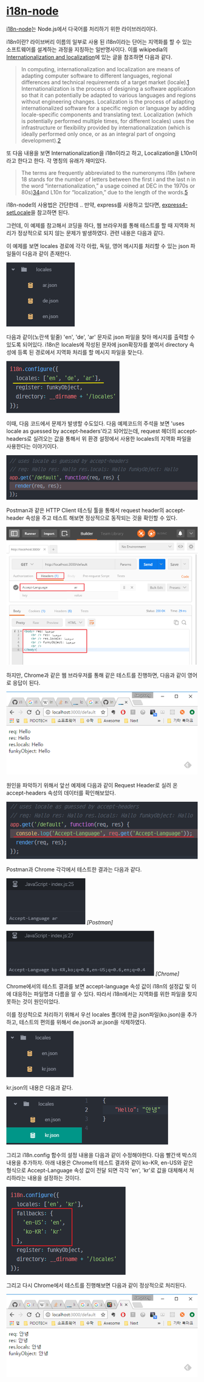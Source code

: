 # [i18n-node](https://github.com/mashpie/i18n-node)

[i18n-node](https://github.com/mashpie/i18n-node)는 Node.js에서 다국어를 처리하기 위한 라이브러리이다.

i18n이란?
라이브버리 이름의 일부로 사용 된 i18n이라는 단어는 지역화를 할 수 있는 소프트웨어를 설계하는 과정을 지칭하는 일반명사이다. 이를 wikipedia의 [Internationalization and localization](https://en.wikipedia.org/wiki/Internationalization_and_localization)에 있는 글을 참조하면 다음과 같다.

>In computing, internationalization and localization are means of adapting computer software to different languages, regional differences and technical requirements of a target market (locale).[1](https://en.wikipedia.org/wiki/Internationalization_and_localization#cite_note-SFW-1) Internationalization is the process of designing a software application so that it can potentially be adapted to various languages and regions without engineering changes. Localization is the process of adapting internationalized software for a specific region or language by adding locale-specific components and translating text. Localization (which is potentially performed multiple times, for different locales) uses the infrastructure or flexibility provided by internationalization (which is ideally performed only once, or as an integral part of ongoing development).[2](https://en.wikipedia.org/wiki/Internationalization_and_localization#cite_note-2)

또 다음 내용을 보면 Internationalization을 i18n이라고 하고, Localization을 L10n이라고 한다고 한다. 각 명칭의 유래가 재미있다.

>The terms are frequently abbreviated to the numeronyms i18n (where 18 stands for the number of letters between the first i and the last n in the word “internationalization,” a usage coined at DEC in the 1970s or 80s)[3](https://en.wikipedia.org/wiki/Internationalization_and_localization#cite_note-3)[4](https://en.wikipedia.org/wiki/Internationalization_and_localization#cite_note-4)and L10n for “localization,” due to the length of the words.[5](https://en.wikipedia.org/wiki/Internationalization_and_localization#cite_note-5)

i18n-node의 사용법은 간단한데 .. 만약, express를 사용하고 있다면, [express4-setLocale](https://github.com/mashpie/i18n-node/tree/master/examples/express4-setLocale)을 참고하면 된다.

그런데, 이 예제를 참고해서 코딩을 하다, 웹 브라우저를 통해 테스트를 할 때 지역화 처리가 정상적으로 되지 않는 문제가 발생하였다. 관련 내용은 다음과 같다.

이 예제를 보면 locales 경로에 각각 아랍, 독일, 영어 메시지를 처리할 수 있는 json 파일들이 다음과 같이 존재한다.

![locales](Image1.png)

다음과 같이(노란색 밑줄) 'en', 'de', 'ar' 문자로 json 파일을 찾아 메시지를 출력할 수 있도록 되어있다.
i18n은 locales에 작성된 문자에 json확장자를 붙여서 directory 속성에 등록 된 경로에서 지역화 처리를 할 메시지 파일을 찾는다.

![configuration](Image2.png)

이때,  다음 코드에서 문제가 발생할 수도있다. 다음 예제코드의 주석을 보면 'uses locale as guessed by accept-headers'라고 되어있는데, request 헤더의 accept-headers로 실려오는 값을 통해서 위 환경 설정에서 사용한 locales의 지역화 파일을 사용한다는 이야기이다.

![This code can be occurred problerm on web-browser](Image3.png)

Postman과 같은 HTTP Client 테스팅 툴을 통해서 request header의 accept-header 속성을 주고 테스트 해보면 정상적으로 동작되는 것을 확인할 수 있다.

![There is no problem to test through HTTP Client as Postman](Image4.png)

하지만, Chrome과 같은 웹 브라우저를 통해 같은 테스트를 진행하면, 다음과 같이 영어로 응답이 된다.

![There is a problem to test through web-browser like Chrome](Image5.png)

원인을 파악하기 위해서 앞선 예제에 다음과 같이 Request Header로 실려 온 accept-headers 속성의 데이터를 확인해보았다.

![Check the data of accept-headers in Request Header](Image6.png)

Postman과 Chrome 각각에서 테스트한 결과는 다음과 같다.

![Testing result of Postman](Image7.png)
_[Postman]_

![Testing result of Chrome](Image8.png)
_[Chrome]_

Chrome에서의 테스트 결과를 보면 accept-language 속성 값이 i18n의 설정값 및 이에 대응하는 파일명과 다름을 알 수 있다. 따라서 i18n에서는 지역화를 위한 파일을 찾지 못하는 것이 원인이었다.

이를 정상적으로 처리하기 위해서 우선 locales 폴더에 한글 json파일(ko.json)을 추가하고, 테스트의 편의를 위해서 de.json과 ar.json을 삭제하였다.

![Modifing the locales folder](Image9.png)

kr.json의 내용은 다음과 같다.

![Content of kr.json](Image10.png)

그리고 i18n.config 함수의 설정 내용을 다음과 같이 수정해야한다. 다음 빨간색 박스의 내용을 추가하자. 아래 내용은 Chrome의 테스트 결과와 같이 ko-KR, en-US와 같은 형식으로 Accept-Language 속성 값이 전달 되면 각각 'en', 'kr'로 값을 대체해서 처리하라는 내용을 설정하는 것이다.

![Modifing the i18n.configure method](Image11.png)

그리고 다시 Chrome에서 테스트를 진행해보면 다음과 같이 정상적으로 처리된다.

![Good!](Image12.png)
